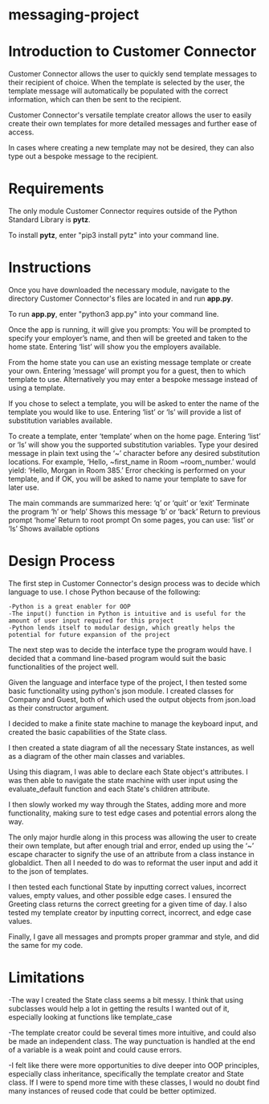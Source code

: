 # messaging-project


# Introduction to Customer Connector

Customer Connector allows the user to quickly send template messages to their recipient of choice. When the template is selected by the user, the template message will automatically be populated with the correct information, which can then be sent to the recipient. 

Customer Connector's versatile template creator allows the user to easily create their own templates for more detailed messages and further ease of access.

In cases where creating a new template may not be desired, they can also type out a bespoke message to the recipient.


# Requirements

The only module Customer Connector requires outside of the Python Standard Library is **pytz**.

To install **pytz**, enter "pip3 install pytz" into your command line.


# Instructions

Once you have downloaded the necessary module, navigate to the directory Customer Connector's files are located in and run **app.py**.

To run **app.py**, enter "python3 app.py" into your command line.

Once the app is running, it will give you prompts:
You will be prompted to specify your employer’s name, and then will be greeted and taken to the home state. Entering ‘list’ will show you the employers available.

From the home state you can use an existing message template or create your own.  Entering ‘message’ will prompt you for a guest, then to which template to use. Alternatively you may enter a bespoke message instead of using a template. 

If you chose to select a template, you will be asked to enter the name of the template you would like to use. Entering ‘list’ or ‘ls’ will provide a list of substitution variables available.

To create a template, enter ‘template’ when on the home page. Entering ‘list’ or ‘ls’ will show you the supported substitution variables. Type your desired message in plain text using the ‘~’ character before any desired substitution locations.  For example, ‘Hello, ~first_name in Room ~room_number.’ would yield: ‘Hello, Morgan in Room 385.’  Error checking is performed on your template, and if OK, you will be asked to name your template to save for later use.


The main commands are summarized here:
	        ‘q’ or ‘quit’ or ‘exit’	    Terminate the program
            ‘h’ or ‘help’                Shows this message
            ‘b’ or ‘back’                 Return to previous prompt
            ‘home’       		           Return to root prompt
On some pages, you can use:
	‘list’ or ‘ls’			Shows available options		


# Design Process

The first step in Customer Connector's design process was to decide which language to use. I chose Python because of the following:

    -Python is a great enabler for OOP
    -The input() function in Python is intuitive and is useful for the amount of user input required for this project
    -Python lends itself to modular design, which greatly helps the potential for future expansion of the project

The next step was to decide the interface type the program would have. I decided that a command line-based program would suit the basic functionalities of the project well.

Given the language and interface type of the project, I then tested some basic functionality using python's json module. I created classes for Company and Guest, both of which used the output objects from json.load as their constructor argument.

I decided to make a finite state machine to manage the keyboard input, and created the basic capabilities of the State class. 

I then created a state diagram of all the necessary State instances, as well as a diagram of the other main classes and variables.

Using this diagram, I was able to declare each State object's attributes. I was then able to navigate the state machine with user input using the evaluate_default function and each State's children attribute.

I then slowly worked my way through the States, adding more and more functionality, making sure to test edge cases and potential errors along the way.

The only major hurdle along in this process was allowing the user to create their own template, but after enough trial and error, ended up using the  ‘~’ escape character to signify the use of an attribute from a class instance in globaldict. Then all I needed to do was to reformat the user input and add it to the json of templates.

I then tested each functional State by inputting correct values, incorrect values, empty values, and other possible edge cases. I ensured the Greeting class returns the correct greeting for a given time of day. I also tested my template creator by inputting correct, incorrect, and edge case values.

Finally, I gave all messages and prompts proper grammar and style, and did the same for my code.


# Limitations

-The way I created the State class seems a bit messy. I think that using subclasses would help a lot in getting the results I wanted out of it, especially looking at functions like template_case

-The template creator could be several times more intuitive, and could also be made an independent class. The way punctuation is handled at the end of a variable is a weak point and could cause errors.

-I felt like there were more opportunities to dive deeper into OOP principles, especially class inheritance, specifically the template creator and State class. If I were to spend more time with these classes, I would no doubt find many instances of reused code that could be better optimized.

